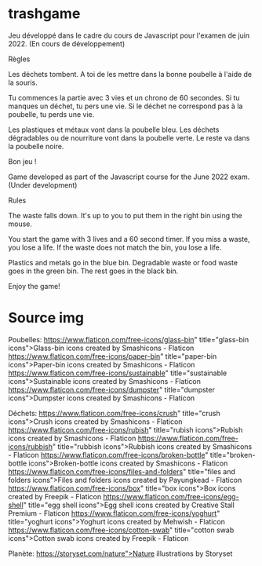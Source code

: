 # trashgame
Jeu développé dans le cadre du cours de Javascript pour l'examen de juin 2022. 
(En cours de développement)

Règles

Les déchets tombent. A toi de les mettre dans la bonne poubelle à l'aide de la souris. 

Tu commences la partie avec 3 vies et un chrono de 60 secondes. Si tu manques un déchet, tu pers une vie. Si le déchet ne correspond pas à la poubelle, tu perds une vie. 

Les plastiques et métaux vont dans la poubelle bleu. Les déchets dégradables ou de nourriture vont dans la poubelle verte. Le reste va dans la poubelle noire.

Bon jeu !



Game developed as part of the Javascript course for the June 2022 exam. 
(Under development)

Rules

The waste falls down. It's up to you to put them in the right bin using the mouse. 

You start the game with 3 lives and a 60 second timer. If you miss a waste, you lose a life. If the waste does not match the bin, you lose a life. 

Plastics and metals go in the blue bin. Degradable waste or food waste goes in the green bin. The rest goes in the black bin.

Enjoy the game!



# Source img

Poubelles:
https://www.flaticon.com/free-icons/glass-bin" title="glass-bin icons">Glass-bin icons created by Smashicons - Flaticon
https://www.flaticon.com/free-icons/paper-bin" title="paper-bin icons">Paper-bin icons created by Smashicons - Flaticon
https://www.flaticon.com/free-icons/sustainable" title="sustainable icons">Sustainable icons created by Smashicons - Flaticon
https://www.flaticon.com/free-icons/dumpster" title="dumpster icons">Dumpster icons created by Smashicons - Flaticon

Déchets:
https://www.flaticon.com/free-icons/crush" title="crush icons">Crush icons created by Smashicons - Flaticon
https://www.flaticon.com/free-icons/rubish" title="rubish icons">Rubish icons created by Smashicons - Flaticon
https://www.flaticon.com/free-icons/rubbish" title="rubbish icons">Rubbish icons created by Smashicons - Flaticon
https://www.flaticon.com/free-icons/broken-bottle" title="broken-bottle icons">Broken-bottle icons created by Smashicons - Flaticon
https://www.flaticon.com/free-icons/files-and-folders" title="files and folders icons">Files and folders icons created by Payungkead - Flaticon
https://www.flaticon.com/free-icons/box" title="box icons">Box icons created by Freepik - Flaticon
https://www.flaticon.com/free-icons/egg-shell" title="egg shell icons">Egg shell icons created by Creative Stall Premium - Flaticon
https://www.flaticon.com/free-icons/yoghurt" title="yoghurt icons">Yoghurt icons created by Mehwish - Flaticon
https://www.flaticon.com/free-icons/cotton-swab" title="cotton swab icons">Cotton swab icons created by Freepik - Flaticon

Planète:
https://storyset.com/nature">Nature illustrations by Storyset



